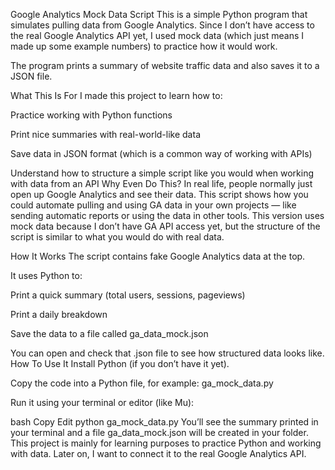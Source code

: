 Google Analytics Mock Data Script
This is a simple Python program that simulates pulling data from Google Analytics. Since I don’t have access to the real Google Analytics API yet, I used mock data (which just means I made up some example numbers) to practice how it would work.

The program prints a summary of website traffic data and also saves it to a JSON file.

What This Is For
I made this project to learn how to:

Practice working with Python functions

Print nice summaries with real-world-like data

Save data in JSON format (which is a common way of working with APIs)

Understand how to structure a simple script like you would when working with data from an API
Why Even Do This?
In real life, people normally just open up Google Analytics and see their data.
This script shows how you could automate pulling and using GA data in your own projects — like sending automatic reports or using the data in other tools.
This version uses mock data because I don’t have GA API access yet, but the structure of the script is similar to what you would do with real data.

How It Works
The script contains fake Google Analytics data at the top.

It uses Python to:

Print a quick summary (total users, sessions, pageviews)

Print a daily breakdown

Save the data to a file called ga_data_mock.json

You can open and check that .json file to see how structured data looks like.
How To Use It
Install Python (if you don’t have it yet).

Copy the code into a Python file, for example: ga_mock_data.py

Run it using your terminal or editor (like Mu):

bash
Copy
Edit
python ga_mock_data.py
You’ll see the summary printed in your terminal and a file ga_data_mock.json will be created in your folder.
 This project is mainly for learning purposes to practice Python and working with data.
Later on, I want to connect it to the real Google Analytics API.
